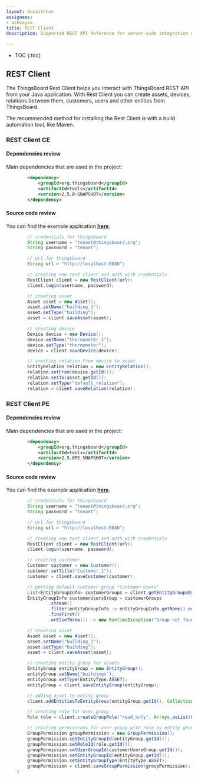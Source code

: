 ```yaml
---
layout: docwithnav
assignees:
- ashvayka
title: REST Client
description: Supported REST API Reference for server-side integration of your java projects

---
```

 * TOC
 {:toc}
 
## REST Client
 The ThingsBoard Rest Client helps you interact with ThingsBoard REST API from your Java application.
 With Rest Client you can create assets, devices, relations between them, customers, users and other entities from ThingsBoard.
 
 The recommended method for installing the Rest Client is with a build automation tool, like Maven.
  
### REST Client CE
#### Dependencies review
Main dependencies that are used in the project:

```xml
        <dependency>
            <groupId>org.thingsboard</groupId>
            <artifactId>tools</artifactId>
            <version>2.5.0-SNAPSHOT</version>
        </dependency>
```
#### Source code review

You can find the example application **[here](https://github.com/YevhenBondarenko/rest-client-example/tree/feature/rest-client-example-ce)**.

```java
        // credentials for thingsboard
        String username = "tenant@thingsboard.org";
        String password = "tenant";

        // url for thingsboard
        String url = "http://localhost:8080";

        // creating new rest client and auth with credentials
        RestClient client = new RestClient(url);
        client.login(username, password);

        // creating asset
        Asset asset = new Asset();
        asset.setName("building_1");
        asset.setType("building");
        asset = client.saveAsset(asset);

        // creating device
        Device device = new Device();
        device.setName("thermometer_1");
        device.setType("thermometer");
        device = client.saveDevice(device);

        // creating relation from device to asset
        EntityRelation relation = new EntityRelation();
        relation.setFrom(device.getId());
        relation.setTo(asset.getId());
        relation.setType("default_relation");
        relation = client.saveRelation(relation);
```


### REST Client PE
#### Dependencies review
Main dependencies that are used in the project:

```xml
        <dependency>
            <groupId>org.thingsboard</groupId>
            <artifactId>tools</artifactId>
            <version>2.5.0PE-SNAPSHOT</version>
        </dependency>
```

#### Source code review

You can find the example application **[here](https://github.com/YevhenBondarenko/rest-client-example/tree/feature/rest-client-example-pe)**.

```java
        // credentials for thingsboard
        String username = "tenant@thingsboard.org";
        String password = "tenant";

        // url for thingsboard
        String url = "http://localhost:8080";

        // creating new rest client and auth with credentials
        RestClient client = new RestClient(url);
        client.login(username, password);

        // creating customer
        Customer customer = new Customer();
        customer.setTitle("Customer_1");
        customer = client.saveCustomer(customer);

        // getting default customer group "Customer Users"
        List<EntityGroupInfo> customerGroups = client.getEntityGroupsByOwnerAndType(customer.getId(), EntityType.USER);
        EntityGroupInfo customerUsersGroup = customerGroups
                .stream()
                .filter(entityGroupInfo -> entityGroupInfo.getName().equals("Customer Users"))
                .findFirst()
                .orElseThrow(() -> new RuntimeException("Group not found"));

        // creating asset
        Asset asset = new Asset();
        asset.setName("building_1");
        asset.setType("building");
        asset = client.saveAsset(asset);

        // creating entity group for assets
        EntityGroup entityGroup = new EntityGroup();
        entityGroup.setName("buildings");
        entityGroup.setType(EntityType.ASSET);
        entityGroup = client.saveEntityGroup(entityGroup);

        // adding asset to entity group
        client.addEntitiesToEntityGroup(entityGroup.getId(), Collections.singletonList(asset.getId()));

        // creating role for user group
        Role role = client.createGroupRole("read_only", Arrays.asList(Operation.READ_ATTRIBUTES, Operation.READ_TELEMETRY));

        // creating permissions for user group with role by entity group with assets
        GroupPermission groupPermission = new GroupPermission();
        groupPermission.setEntityGroupId(entityGroup.getId());
        groupPermission.setRoleId(role.getId());
        groupPermission.setUserGroupId(customerUsersGroup.getId());
        groupPermission.setEntityGroupId(entityGroup.getId());
        groupPermission.setEntityGroupType(EntityType.ASSET);
        groupPermission = client.saveGroupPermission(groupPermission);
    }
```
 